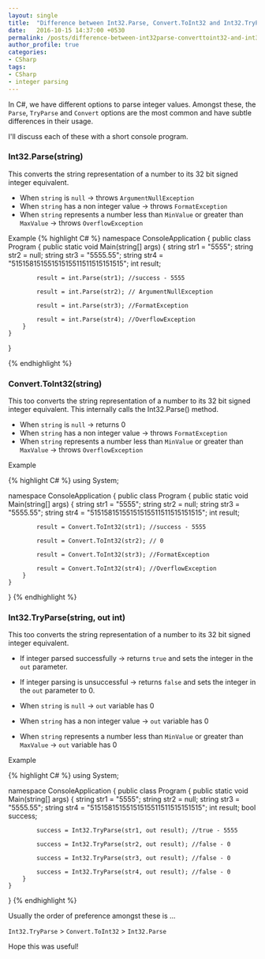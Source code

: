```yaml
---
layout: single
title:  "Difference between Int32.Parse, Convert.ToInt32 and Int32.TryParse"
date:   2016-10-15 14:37:00 +0530
permalink: /posts/difference-between-int32parse-converttoint32-and-int32tryparse/
author_profile: true
categories: 
- CSharp
tags:
- CSharp
- integer parsing
---
```


In C#, we have different options to parse integer values. Amongst these, the `Parse`, `TryParse` and `Convert` options are the most common and have subtle differences in their usage.

I'll discuss each of these with a short console program.

### Int32.Parse(string)
This converts the string representation of a number to its 32 bit signed integer equivalent.

* When `string` is `null` -> throws `ArgumentNullException`
* When `string` has a non integer value -> throws `FormatException`
* When `string` represents a number less than `MinValue` or greater than `MaxValue` -> throws `OverflowException`

Example
{% highlight C# %}
namespace ConsoleApplication
{
    public class Program
    {
        public static void Main(string[] args)
        {
            string str1 = "5555";
            string str2 = null;
            string str3 = "5555.55";
            string str4 = "51515815155151515511511515151515"; 
            int result;

            result = int.Parse(str1); //success - 5555

            result = int.Parse(str2); // ArgumentNullException    

            result = int.Parse(str3); //FormatException    

            result = int.Parse(str4); //OverflowException 
        }
    }
}

{% endhighlight %}

### Convert.ToInt32(string)
This too converts the string representation of a number to its 32 bit signed integer equivalent.
This internally calls the Int32.Parse() method.

* When `string` is `null` -> returns 0
* When `string` has a non integer value -> throws `FormatException`
* When `string` represents a number less than `MinValue` or greater than `MaxValue` -> throws `OverflowException`

Example

{% highlight C# %}
using System;

namespace ConsoleApplication
{
    public class Program
    {
        public static void Main(string[] args)
        {
            string str1 = "5555";
            string str2 = null;
            string str3 = "5555.55";
            string str4 = "51515815155151515511511515151515"; 
            int result;

            result = Convert.ToInt32(str1); //success - 5555

            result = Convert.ToInt32(str2); // 0    

            result = Convert.ToInt32(str3); //FormatException    

            result = Convert.ToInt32(str4); //OverflowException 
        }
    }
}
{% endhighlight %}

### Int32.TryParse(string, out int)
This too converts the string representation of a number to its 32 bit signed integer equivalent.
* If integer parsed successfully -> returns `true` and sets the integer in the `out` parameter.  
* If integer parsing is unsuccessful -> returns `false` and sets the integer in the `out` parameter to 0.  

* When `string` is `null` -> `out` variable has 0
* When `string` has a non integer value -> `out` variable has 0
* When `string` represents a number less than `MinValue` or greater than `MaxValue` -> `out` variable has 0

Example

{% highlight C# %}
using System;

namespace ConsoleApplication
{
    public class Program
    {
        public static void Main(string[] args)
        {
            string str1 = "5555";
            string str2 = null;
            string str3 = "5555.55";
            string str4 = "51515815155151515511511515151515"; 
            int result;
            bool success;

            success = Int32.TryParse(str1, out result); //true - 5555

            success = Int32.TryParse(str2, out result); //false - 0    

            success = Int32.TryParse(str3, out result); //false - 0    

            success = Int32.TryParse(str4, out result); //false - 0 
        }
    }
}
{% endhighlight %}

Usually the order of preference amongst these is ...

`Int32.TryParse` > `Convert.ToInt32` > `Int32.Parse`

Hope this was useful!

